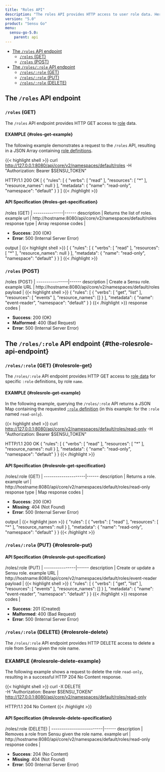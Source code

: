 ```yaml
---
title: "Roles API"
description: "The roles API provides HTTP access to user role data. Here’s a reference for the roles API in Sensu Go, including examples for returning lists of roles, creating Sensu roles, and more. Read on for the full reference."
version: "5.0"
product: "Sensu Go"
menu:
  sensu-go-5.0:
    parent: api
---
```


- [The `/roles` API endpoint](#the-roles-api-endpoint)
	- [`/roles` (GET)](#roles-get)
	- [`/roles` (POST)](#roles-post)
- [The `/roles/:role` API endpoint](#the-rolesrole-api-endpoint)
	- [`/roles/:role` (GET)](#rolesrole-get)
  - [`/roles/:role` (PUT)](#rolesrole-put)
  - [`/roles/:role` (DELETE)](#rolesrole-delete)

## The `/roles` API endpoint

### `/roles` (GET)

The `/roles` API endpoint provides HTTP GET access to [role][1] data.

#### EXAMPLE {#roles-get-example}

The following example demonstrates a request to the `/roles` API, resulting in
a JSON Array containing [role definitions][1].

{{< highlight shell >}}
curl http://127.0.0.1:8080/api/core/v2/namespaces/default/roles -H "Authorization: Bearer $SENSU_TOKEN"

HTTP/1.1 200 OK
[
  {
    "rules": [
      {
        "verbs": [
          "read"
        ],
        "resources": [
          "*"
        ],
        "resource_names": null
      }
    ],
    "metadata": {
      "name": "read-only",
      "namespace": "default"
    }
  }
]
{{< /highlight >}}

#### API Specification {#roles-get-specification}

/roles (GET)  | 
---------------|------
description    | Returns the list of roles.
example url    | http://hostname:8080/api/core/v2/namespaces/default/roles
response type  | Array
response codes | <ul><li>**Success**: 200 (OK)</li><li>**Error**: 500 (Internal Server Error)</li></ul>
output         | {{< highlight shell >}}
[
  {
    "rules": [
      {
        "verbs": [
          "read"
        ],
        "resources": [
          "*"
        ],
        "resource_names": null
      }
    ],
    "metadata": {
      "name": "read-only",
      "namespace": "default"
    }
  }
]
{{< /highlight >}}

### `/roles` (POST)

/roles (POST) | 
----------------|------
description     | Create a Sensu role.
example URL     | http://hostname:8080/api/core/v2/namespaces/default/roles
payload         | {{< highlight shell >}}
{
  "rules": [
    {
      "verbs": [
        "get",
        "list"
      ],
      "resources": [
        "events"
      ],
      "resource_names": []
    }
  ],
  "metadata": {
    "name": "event-reader",
    "namespace": "default"
  }
}
{{< /highlight >}}
response codes  | <ul><li>**Success**: 200 (OK)</li><li>**Malformed**: 400 (Bad Request)</li><li>**Error**: 500 (Internal Server Error)</li></ul>

## The `/roles/:role` API endpoint {#the-rolesrole-api-endpoint}

### `/roles/:role` (GET) {#rolesrole-get}

The `/roles/:role` API endpoint provides HTTP GET access to [role data][1] for specific `:role` definitions, by role `name`.

#### EXAMPLE {#rolesrole-get-example}

In the following example, querying the `/roles/:role` API returns a JSON Map
containing the requested [`:role` definition][1] (in this example: for the `:role` named
`read-only`).

{{< highlight shell >}}
curl http://127.0.0.1:8080/api/core/v2/namespaces/default/roles/read-only -H "Authorization: Bearer $SENSU_TOKEN"

HTTP/1.1 200 OK
{
  "rules": [
    {
      "verbs": [
        "read"
      ],
      "resources": [
        "*"
      ],
      "resource_names": null
    }
  ],
  "metadata": {
    "name": "read-only",
    "namespace": "default"
  }
}
{{< /highlight >}}

#### API Specification {#rolesrole-get-specification}

/roles/:role (GET) | 
---------------------|------
description          | Returns a role.
example url          | http://hostname:8080/api/core/v2/namespaces/default/roles/read-only
response type        | Map
response codes       | <ul><li>**Success**: 200 (OK)</li><li> **Missing**: 404 (Not Found)</li><li>**Error**: 500 (Internal Server Error)</li></ul>
output               | {{< highlight json >}}
{
  "rules": [
    {
      "verbs": [
        "read"
      ],
      "resources": [
        "*"
      ],
      "resource_names": null
    }
  ],
  "metadata": {
    "name": "read-only",
    "namespace": "default"
  }
}
{{< /highlight >}}

### `/roles/:role` (PUT) {#rolesrole-put}

#### API Specification {#rolesrole-put-specification}

/roles/:role (PUT) | 
----------------|------
description     | Create or update a Sensu role.
example URL     | http://hostname:8080/api/core/v2/namespaces/default/roles/event-reader
payload         | {{< highlight shell >}}
{
  "rules": [
    {
      "verbs": [
        "get",
        "list"
      ],
      "resources": [
        "events"
      ],
      "resource_names": []
    }
  ],
  "metadata": {
    "name": "event-reader",
    "namespace": "default"
  }
}
{{< /highlight >}}
response codes  | <ul><li>**Success**: 201 (Created)</li><li>**Malformed**: 400 (Bad Request)</li><li>**Error**: 500 (Internal Server Error)</li></ul>

### `/roles/:role` (DELETE) {#rolesrole-delete}

The `/roles/:role` API endpoint provides HTTP DELETE access to delete a role from Sensu given the role name.

### EXAMPLE {#rolesrole-delete-example}
The following example shows a request to delete the role `read-only`, resulting in a successful HTTP 204 No Content response.

{{< highlight shell >}}
curl -X DELETE \
-H "Authorization: Bearer $SENSU_TOKEN" \
http://127.0.0.1:8080/api/core/v2/namespaces/default/roles/read-only

HTTP/1.1 204 No Content
{{< /highlight >}}

#### API Specification {#rolesrole-delete-specification}

/roles/:role (DELETE) | 
--------------------------|------
description               | Removes a role from Sensu given the role name.
example url               | http://hostname:8080/api/core/v2/namespaces/default/roles/read-only
response codes            | <ul><li>**Success**: 204 (No Content)</li><li>**Missing**: 404 (Not Found)</li><li>**Error**: 500 (Internal Server Error)</li></ul>

[1]: ../../reference/rbac
